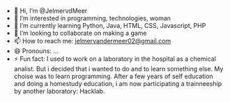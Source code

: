- 👋 Hi, I’m @JelmervdMeer
- 👀 I’m interested in programming, technologies, woman
- 🌱 I’m currently learning Python, Java, HTML, CSS, Javascript, PHP
- 💞️ I’m looking to collaborate on making a game
- 📫 How to reach me: jelmervandermeer02@gmail.com
- 😄 Pronouns: ...
- ⚡ Fun fact: I used to work on a laboratory in the hospital as a chemical analist. But i decided that i wanted to do and to learn something else. My choise was to learn programming. After a few years of self education and doing a homestudy education, i am now participating  a trainneeship by another laboratory: Hacklab.

<!---
JelmervdMeer/JelmervdMeer is a ✨ special ✨ repository because its `README.md` (this file) appears on your GitHub profile.
You can click the Preview link to take a look at your changes.
--->
